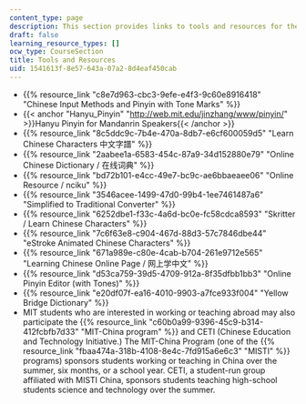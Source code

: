 ```yaml
---
content_type: page
description: This section provides links to tools and resources for the course.
draft: false
learning_resource_types: []
ocw_type: CourseSection
title: Tools and Resources
uid: 1541613f-8e57-643a-07a2-8d4eaf450cab
---
```

- {{% resource_link "c8e7d963-cbc3-9efe-e4f3-9c60e8916418" "Chinese Input Methods and Pinyin with Tone Marks" %}}
- {{< anchor "Hanyu_Pinyin" "http://web.mit.edu/jinzhang/www/pinyin/" >}}Hanyu Pinyin for Mandanrin Speakers{{< /anchor >}}
- {{% resource_link "8c5ddc9c-7b4e-470a-8db7-e6cf600059d5" "Learn Chinese Characters 中文字譜" %}}
- {{% resource_link "2aabee1a-6583-454c-87a9-34d152880e79" "Online Chinese Dictionary / 在线词典" %}}
- {{% resource_link "bd72b101-e4cc-49e7-bc9c-ae6bbaeaee06" "Online Resource / nciku" %}}
- {{% resource_link "3546acee-1499-47d0-99b4-1ee7461487a6" "Simplified to Traditional Converter" %}}
- {{% resource_link "6252dbe1-f33c-4a6d-bc0e-fc58cdca8593" "Skritter / Learn Chinese Characters" %}}
- {{% resource_link "7c6f63e8-c904-467d-88d3-57c7846dbe44" "eStroke Animated Chinese Characters" %}}
- {{% resource_link "671a989e-c80e-4cab-b704-261e9712e565" "Learning Chinese Online Page / 网上学中文" %}}
- {{% resource_link "d53ca759-39d5-4709-912a-8f35dfbb1bb3" "Online Pinyin Editor (with Tones)" %}}
- {{% resource_link "e20df07f-ea16-4010-9903-a7fce933f004" "Yellow Bridge Dictionary" %}}
- MIT students who are interested in working or teaching abroad may also participate the {{% resource_link "c60b0a99-9396-45c9-b314-412fcbfb7d33" "MIT-China program" %}} and CETI (Chinese Education and Technology Initiative.) The MIT-China Program (one of the {{% resource_link "fbaa474a-318b-4108-8e4c-7fd915a6e6c3" "MISTI" %}} programs) sponsors students working or teaching in China over the summer, six months, or a school year. CETI, a student-run group affiliated with MISTI China, sponsors students teaching high-school students science and technology over the summer.